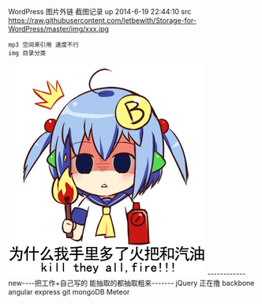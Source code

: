 WordPress 图片外链 截图记录 
	up 2014-6-19 22:44:10
	src  https://raw.githubusercontent.com/letbewith/Storage-for-WordPress/master/img/xxx.jpg

	mp3 空间来引用 速度不行
	img 目录分类

![alt text](https://raw.githubusercontent.com/letbewith/Storage-for-WordPress/master/img/acg/fff.jpg "fff")
------------new----把工作+自己写的 能抽取的都抽取粗来-------
jQuery   正在撸
backbone 
angular 
express
git 
mongoDB
Meteor






